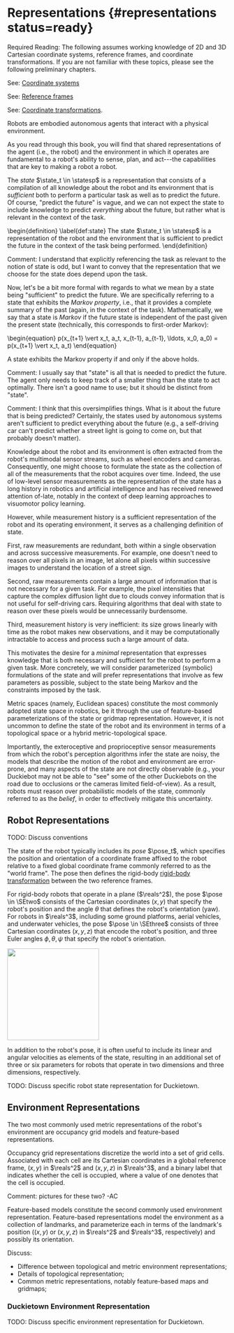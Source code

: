 # Representations  {#representations status=ready}



<div class="requirements" markdown="1">

Required Reading: The following assumes working knowledge of 2D and 3D Cartesian coordinate systems, reference frames, and coordinate transformations. If you are not familiar with these topics, please see the following preliminary chapters.

See: [Coordinate systems](+preliminaries#coordinate_systems)

See: [Reference frames](+preliminaries#reference_frames)

See: [Coordinate transformations](+preliminaries#transformations).

</div>


<!--
**Discuss**:
* Introduction to the notion of *state* as a sufficient statistic that represents the agent (robot) and environment.
* Describe qualities: sufficient statistic; compact (i.e., not conveying unnecessary information); and readily interpretable.
* Define notion of *static* and *dynamic* states.
* Provide examples of robot and environment states.
-->

Robots are embodied autonomous agents that interact with a physical environment.

As you read through this book, you will find that shared representations of the agent (i.e., the robot) and the environment in which it operates are fundamental to a robot's ability to sense, plan, and act---the capabilities that are key to making a robot a robot.

The *state* $\state_t \in \statesp$ is a representation that consists of a compilation of all knowledge about the robot and its environment that is *sufficient* both to perform a particular task as well as to predict the future. Of course, "predict the future" is vague, and we can not expect the state to include knowledge to predict *everything* about the future, but rather what is relevant in the context of the task.

\begin{definition}   \label{def:state}
    The state $\state_t \in \statesp$ is a representation of the robot and the environment that is sufficient to predict the future in the context of the task being performed.
\end{definition}

Comment: I understand that explicitly referencing the task as relevant to the notion of state is odd, but I want to convey that the representation that we choose for the state does depend upon the task.

Now, let's be a bit more formal with regards to what we mean by a state being "sufficient" to predict the future. We are specifically referring to a state that exhibits the *Markov property*, i.e., that it provides a complete summary of the past (again, in the context of the task). Mathematically, we say that a state is *Markov* if the future state is independent of the past given the present state (technically, this corresponds to first-order Markov):

\begin{equation}
    p(x_{t+1} \vert x_t, a_t, x_{t-1}, a_{t-1}, \ldots, x_0, a_0) = p(x_{t+1} \vert x_t, a_t)
\end{equation}

A state exhibits the Markov property if and only if the above holds.

Comment: I usually say that "state" is all that is needed to predict the future.
The agent only needs to keep track of a smaller thing than the state to act optimally.
There isn't a good name to use; but it should be distinct from "state".

Comment: I think that this oversimplifies things. What is it about the future that is being predicted? Certainly, the states used by autonomous systems aren't sufficient to predict everything about the future (e.g., a self-driving car can't predict whether a street light is going to come on, but that probably doesn't matter).

Knowledge about the robot and its environment is often extracted from the robot's multimodal sensor streams, such as wheel encoders and cameras. Consequently, one might choose to formulate the state as the collection of all of the measurements that the robot acquires over time. Indeed, the use of low-level sensor measurements as the representation of the state has a long history in robotics and artificial intelligence and has received renewed attention of-late, notably in the context of deep learning approaches to visuomotor policy learning.

However, while measurement history is a sufficient representation of the robot and its operating environment, it serves as a challenging definition of state.

First, raw measurements are redundant, both within a single observation and across successive measurements. For example, one doesn't need to reason over all pixels in an image, let alone all pixels within successive images to understand the location of a street sign.

Second, raw measurements contain a large amount of information that is not necessary for a given task. For example, the pixel intensities that capture the complex diffusion light due to clouds convey information that is not useful for self-driving cars. Requiring algorithms that deal with state to reason over these pixels would be unnecessarily burdensome.

Third, measurement history is very inefficient: its size grows linearly with time as the robot makes new observations, and it may be computationally intractable to access and process such a large amount of data.

This motivates the desire for a *minimal* representation that expresses knowledge that is both necessary and sufficient for the robot to perform a given task. More concretely, we will consider parameterized (symbolic) formulations of the state and will prefer representations that involve as few parameters as possible, subject to the state being Markov and the constraints imposed by the task.

Metric spaces (namely, Euclidean spaces) constitute the most commonly adopted state space in robotics, be it through the use of feature-based parameterizations of the state or gridmap representation. However, it is not uncommon to define the state of the robot and its environment in terms of a topological space or a hybrid metric-topological space.

Importantly, the exteroceptive and proprioceptive sensor measurements from which the robot's perception algorithms infer the state are noisy, the models that describe the motion of the robot and environment are error-prone, and many aspects of the state are not directly observable (e.g., your Duckiebot may not be able to "see" some of the other Duckiebots on the road due to occlusions or the cameras limited field-of-view). As a result, robots must reason over probabilistic models of the state, commonly referred to as the *belief*, in order to effectively mitigate this uncertainty.

## Robot Representations

TODO: Discuss conventions

The state of the robot typically includes its *pose* $\pose_t$, which specifies the position and orientation of a coordinate frame affixed to the robot relative to a fixed global coordinate frame commonly referred to as the "world frame". The pose then defines the rigid-body [rigid-body transformation](+preliminaries#transformations) between the two reference frames.

For rigid-body robots that operate in a plane ($\reals^2$), the pose $\pose \in \SEtwo$ consists of the Cartesian coordinates $(x,y)$ that specify the robot's position and the angle $\theta$ that defines the robot's orientation (yaw). For robots in $\reals^3$, including some ground platforms, aerial vehicles, and underwater vehicles, the pose $\pose \in \SEthree$ consists of three Cartesian coordinates $(x, y, z)$ that encode the robot's position, and three Euler angles $\phi, \theta, \psi$ that specify the robot's orientation.

<div figure-id="fig:robot_pose_2d" figure-caption="The pose $\pose_t$ of a robot operating in a two-dimensional world consists of the robots $(x,y)$ position and orientation $\theta$ relative to a fixed reference frame.">
  <img src="robot_pose_2d.pdf" style='width: 15em; height:auto'/>
</div>

In addition to the robot's pose, it is often useful to include its linear and angular velocities as elements of the state, resulting in an additional set of three or six parameters for robots that operate in two dimensions and three dimensions, respectively.

<!--
Define the notion of:

* *pose* for mobile robots;
* *configuration* for manipulators
* robot and joint velocities
-->

TODO: Discuss specific robot state representation for Duckietown.

## Environment Representations

The two most commonly used metric representations of the robot's environment are occupancy grid models and feature-based representations.

Occupancy grid representations discretize the world into a set of grid cells. Associated with each cell are its Cartesian coordinates in a global reference frame, $(x,y)$ in $\reals^2$ and $(x,y,z)$ in $\reals^3$, and a binary label that indicates whether the cell is occupied, where a value of one denotes that the cell is occupied.

Comment: pictures for these two? -AC

Feature-based models constitute the second commonly used environment representation. Feature-based representations model the environment as a collection of landmarks, and parameterize each in terms of the landmark's  position ($(x,y)$ or $(x,y,z)$ in $\reals^2$ and $\reals^3$, respectively) and possibly its orientation.


Discuss:

* Difference between topological and metric environment representations;
* Details of topological representation;
* Common metric representations, notably feature-based maps and gridmaps;

### Duckietown Environment Representation

TODO: Discuss specific environment representation for Duckietown.

